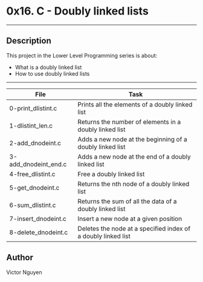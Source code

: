 # 0x16. C - Doubly linked lists
---
## Description

This project in the Lower Level Programming series is about:
* What is a doubly linked list
* How to use doubly linked lists

---
File|Task
---|---
0-print_dlistint.c | Prints all the elements of a doubly linked list
1-dlistint_len.c | Returns the number of elements in a doubly linked list
2-add_dnodeint.c | Adds a new node at the beginning of a doubly linked list
3-add_dnodeint_end.c | Adds a new node at the end of a doubly linked list
4-free_dlistint.c | Free a doubly linked list
5-get_dnodeint.c | Returns the nth node of a doubly linked list
6-sum_dlistint.c | Returns the sum of all the data of a doubly linked list
7-insert_dnodeint.c | Insert a new node at a given position
8-delete_dnodeint.c | Deletes the node at a specified index of a doubly linked list

## Author
Victor Nguyen